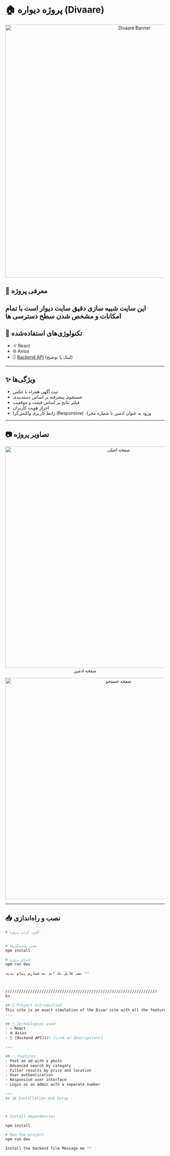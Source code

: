 # 🏠 پروژه دیواره (Divaare)

<p align="center">
  <img src="../redmi_img/homepage.png" alt="Divaare Banner" width="800"/>
</p>

## 📌 معرفی پروژه
این سایت شبیه سازی دقیق سایت دیوار است با تمام امکانات و مشخص شدن سطح دسترسی ها 
---

## 🚀 تکنولوژی‌های استفاده‌شده
- ⚛️ React
- 🌐 Axios
- 🗄️ [Backend API](#) (لینک یا توضیح)


---

## ✨ ویژگی‌ها
- ثبت آگهی همراه با عکس
- جستجوی پیشرفته بر اساس دسته‌بندی
- فیلتر نتایج بر اساس قیمت و موقعیت
- احراز هویت کاربران
- رابط کاربری واکنش‌گرا (Responsive)
-ورود به عنوان ادمین با شماره مجزا

---

## 📷 تصاویر پروژه
<p align="center">
  <img src="../redmi_img/admin.png" alt="صفحه اصلی" width="700"/>
  صفحه ادمین 
</p>

<p align="center">
  <img src="../redmi_img/login.png" alt="صفحه جستجو" width="700"/>
</p>

---

## 📥 نصب و راه‌اندازی

```bash
# کلون کردن پروژه


# نصب وابستگی‌ها
npm install

# اجرای پروژه
npm run dev

نصب فایل بک اند به شمارم پیام بدید **



///////////////////////////////////////////////////////////////////
En

## 📌 Project Introduction
This site is an exact simulation of the Divar site with all the features and specified access levels 
---

## 🚀 Technologies used
- ⚛️ React
- 🌐 Axios
- 🗄️ [Backend API](#) (Link or description)]

---

## ✨ Features
- Post an ad with a photo
- Advanced search by category
- Filter results by price and location
- User authentication
- Responsive user interface
- Login as an admin with a separate number

---
## 📥 Installation and Setup



# Install dependencies

npm install

# Run the project
npm run dev

Install the backend file Message me **